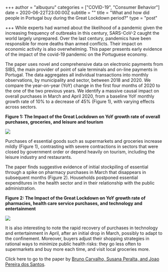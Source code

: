 +++
author = "albuquru"
categories = ["COVID-19", "Consumer Behavior"]
date = 2020-06-22T23:00:00Z
subtitle = ""
title = "What and how did people in Portugal buy during the Great Lockdown period?"
type = "post"

+++
While experts had warned about the likelihood of a pandemic given the increasing frequency of outbreaks in this century, SARS-CoV-2 caught the world largely unprepared. Over the last century, pandemics have been responsible for more deaths than armed conflicts. Their impact on economic activity is also overwhelming. This paper presents early evidence of the impact of the covid-19 pandemic on the Portuguese economy.

The paper uses novel and comprehensive data on electronic payments from SIBS, the main provider of point of sale terminals and on-line payments in Portugal. The data aggregates all individual transactions into monthly observations, by municipality and sector, between 2018 and 2020. We compare the year-on-year (YoY) change in the first four months of 2020 to the one of the two previous years. We identify a massive causal impact on overall purchases in March and April 2020, from a baseline YoY monthly growth rate of 10% to a decrease of 45% (Figure 1), with varying effects across sectors.

**Figure 1: The Impact of the Great Lockdown on YoY growth rate of overall purchases, groceries, and leisure and tourism**

![](/v1592925337/research_report/Screen_Shot_2020-06-23_at_4.15.09_PM_is4pig.png)

Purchases of essential goods such as supermarkets and groceries increase mildly (Figure 1), contrasting with severe contractions in sectors that were closed by government order or depend heavily on tourism, including the leisure industry and restaurants.

The paper finds suggestive evidence of initial stockpiling of essential through a spike on pharmacy purchases in March that disappears in subsequent months (Figure 2). Households postponed essential expenditures in the health sector and in their relationship with the public administration.

**Figure 2: The Impact of the Great Lockdown on YoY growth rate of pharmacies, health care service purchases, and technology and entertainment**

![](/v1592925363/research_report/Screen_Shot_2020-06-23_at_4.15.19_PM_xc3lw2.png)

It is also interesting to note the rapid recovery of purchases in technology and entertainment in April, after an initial drop in March, possibly to adapt to the confinement. Moreover, buyers adjust their shopping strategies in rational ways to minimize public health risks: they go less often to supermarkets and buy more each time, and visit local groceries more.

Click here to go to the paper by [Bruno Carvalho, Susana Peralta, and Joao Pereira dos Santos](https://econpapers.repec.org/paper/ecawpaper/2013_2f307531.htm).